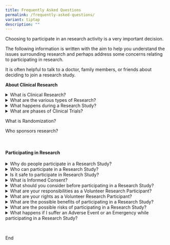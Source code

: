 ```yaml
---
title: Frequently Asked Questions
permalink: /frequently-asked-questions/
variant: tiptap
description: ""
---
```

<p>Choosing to participate in an research activity is a very important decision.</p>
<p>The following information is written with the aim to help you understand
the issues surrounding research and perhaps address some concerns relating
to participating in research.</p>
<p>It is often helpful to talk to a doctor, family members, or friends about
deciding to join a research study.</p>
<p></p>
<p><strong>About Clinical Research</strong>
</p>
<div data-type="detailGroup" class="isomer-accordion isomer-accordion-white">
<details class="isomer-details">
<summary>What is Clinical Research?</summary>
<div data-type="detailsContent" class="isomer-details-content">
<p>&nbsp;</p>
</div>
</details>
<details class="isomer-details">
<summary>What are the various types of Research?</summary>
<div data-type="detailsContent" class="isomer-details-content">
<p></p>
</div>
</details>
<details class="isomer-details">
<summary>What happens during a Research Study?</summary>
<div data-type="detailsContent" class="isomer-details-content">
<p></p>
</div>
</details>
<details class="isomer-details">
<summary>What are phases of Clinical Trials?</summary>
<div data-type="detailsContent" class="isomer-details-content">
<p></p>
</div>
</details>
</div>
<p></p>
<p></p>
<p>What is Randomization? &nbsp;</p>
<p>Who sponsors research? &nbsp;</p>
<p><strong>&nbsp;</strong>
</p>
<h4><strong>Participating in Research</strong></h4>
<div data-type="detailGroup" class="isomer-accordion isomer-accordion-white">
<details class="isomer-details">
<summary>Why do people participate in a Research Study?</summary>
<div data-type="detailsContent" class="isomer-details-content">
<p></p>
</div>
</details>
<details class="isomer-details">
<summary>Who can participate in a Research Study? &nbsp;</summary>
<div data-type="detailsContent" class="isomer-details-content">
<p></p>
</div>
</details>
<details class="isomer-details">
<summary>Is it safe to participate in Research Study? &nbsp;</summary>
<div data-type="detailsContent" class="isomer-details-content">
<p></p>
</div>
</details>
<details class="isomer-details">
<summary>What is Informed Consent? &nbsp;</summary>
<div data-type="detailsContent" class="isomer-details-content">
<p></p>
</div>
</details>
<details class="isomer-details">
<summary>What should you consider before participating in a Research Study? &nbsp;</summary>
<div data-type="detailsContent" class="isomer-details-content">
<p></p>
</div>
</details>
<details class="isomer-details">
<summary>What are your responsibilities as a Volunteer Research Participant? &nbsp;</summary>
<div data-type="detailsContent" class="isomer-details-content">
<p></p>
</div>
</details>
<details class="isomer-details">
<summary>What are your rights as a Volunteer Research Participant? &nbsp;</summary>
<div data-type="detailsContent" class="isomer-details-content">
<p></p>
</div>
</details>
<details class="isomer-details">
<summary>What are the possible benefits of participating in a Research Study?</summary>
<div data-type="detailsContent" class="isomer-details-content">
<p></p>
</div>
</details>
<details class="isomer-details">
<summary>What are the possible risks of participating in a Research Study? &nbsp;</summary>
<div data-type="detailsContent" class="isomer-details-content">
<p></p>
</div>
</details>
<details class="isomer-details">
<summary>What happens if I suffer an Adverse Event or an Emergency while participating
in a Research Study? &nbsp;</summary>
<div data-type="detailsContent" class="isomer-details-content">
<p></p>
</div>
</details>
</div>
<p>&nbsp; &nbsp;</p>
<p></p>
<p>End</p>
<p></p>